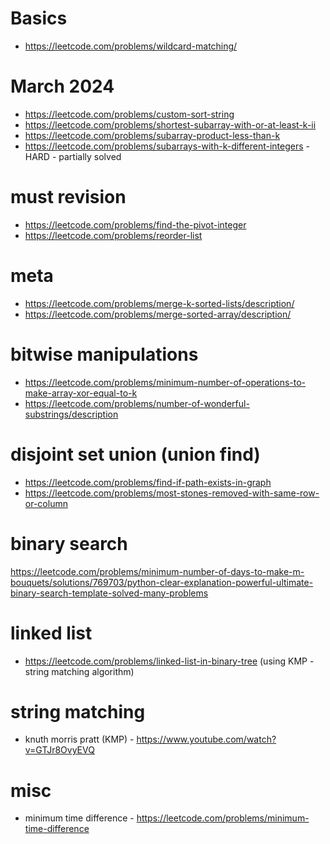 # Basics

- https://leetcode.com/problems/wildcard-matching/

# March 2024

- https://leetcode.com/problems/custom-sort-string
- https://leetcode.com/problems/shortest-subarray-with-or-at-least-k-ii
- https://leetcode.com/problems/subarray-product-less-than-k
- https://leetcode.com/problems/subarrays-with-k-different-integers - HARD - partially solved

# must revision

- https://leetcode.com/problems/find-the-pivot-integer
- https://leetcode.com/problems/reorder-list

# meta

- https://leetcode.com/problems/merge-k-sorted-lists/description/
- https://leetcode.com/problems/merge-sorted-array/description/

# bitwise manipulations

- https://leetcode.com/problems/minimum-number-of-operations-to-make-array-xor-equal-to-k
- https://leetcode.com/problems/number-of-wonderful-substrings/description

# disjoint set union (union find)

- https://leetcode.com/problems/find-if-path-exists-in-graph
- https://leetcode.com/problems/most-stones-removed-with-same-row-or-column

# binary search

https://leetcode.com/problems/minimum-number-of-days-to-make-m-bouquets/solutions/769703/python-clear-explanation-powerful-ultimate-binary-search-template-solved-many-problems

# linked list

- https://leetcode.com/problems/linked-list-in-binary-tree (using KMP - string matching algorithm)

# string matching

- knuth morris pratt (KMP) - https://www.youtube.com/watch?v=GTJr8OvyEVQ

# misc

- minimum time difference - https://leetcode.com/problems/minimum-time-difference
